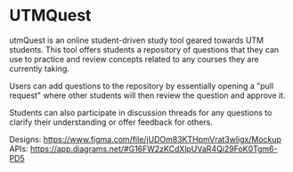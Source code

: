 # UTMQuest

utmQuest is an online student-driven study tool geared towards UTM students. This tool offers students a repository of questions that they can use to practice and review concepts related to any courses they are currently taking.

Users can add questions to the repository by essentially opening a "pull request" where other students will then review the question and approve it. 

Students can also participate in discussion threads for any questions to clarify their understanding or offer feedback for others.

Designs: https://www.figma.com/file/jUDOm83KTHpmVrat3wligx/Mockup
APIs: https://app.diagrams.net/#G16FW2zKCdXlpUVaR4Qi29FoK0Tgm6-PD5
